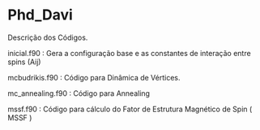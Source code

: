 # Phd_Davi

Descrição dos Códigos.

inicial.f90 : Gera a configuração base e  as constantes de interação entre spins (Aij)

mcbudrikis.f90 : Código para Dinâmica de Vértices.

mc_annealing.f90 : Código para Annealing

mssf.f90 : Código para cálculo do Fator de Estrutura Magnético de Spin ( MSSF )
